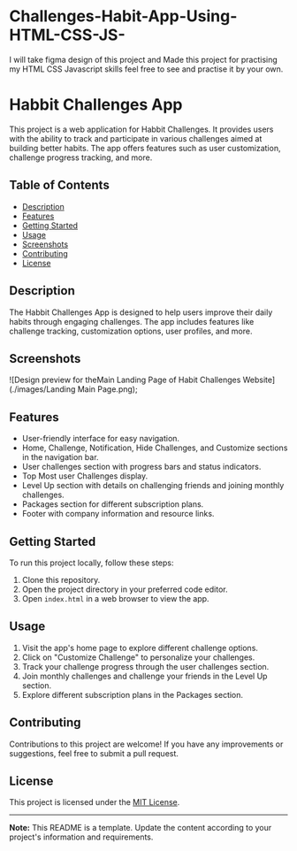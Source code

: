 # Challenges-Habit-App-Using-HTML-CSS-JS-
I will take figma design of this project and Made this project for practising my HTML CSS  Javascript skills feel free to see and practise it by your own.
# Habbit Challenges App

This project is a web application for Habbit Challenges. It provides users with the ability to track and participate in various challenges aimed at building better habits. The app offers features such as user customization, challenge progress tracking, and more.

## Table of Contents

- [Description](#description)
- [Features](#features)
- [Getting Started](#getting-started)
- [Usage](#usage)
- [Screenshots](#screenshots)
- [Contributing](#contributing)
- [License](#license)

## Description

The Habbit Challenges App is designed to help users improve their daily habits through engaging challenges. The app includes features like challenge tracking, customization options, user profiles, and more.

## Screenshots
![Design preview for theMain Landing Page of Habit Challenges Website](./images/Landing Main Page.png);

## Features

- User-friendly interface for easy navigation.
- Home, Challenge, Notification, Hide Challenges, and Customize sections in the navigation bar.
- User challenges section with progress bars and status indicators.
- Top Most user Challenges display.
- Level Up section with details on challenging friends and joining monthly challenges.
- Packages section for different subscription plans.
- Footer with company information and resource links.

## Getting Started

To run this project locally, follow these steps:

1. Clone this repository.
2. Open the project directory in your preferred code editor.
3. Open `index.html` in a web browser to view the app.

## Usage

1. Visit the app's home page to explore different challenge options.
2. Click on "Customize Challenge" to personalize your challenges.
3. Track your challenge progress through the user challenges section.
4. Join monthly challenges and challenge your friends in the Level Up section.
5. Explore different subscription plans in the Packages section.



## Contributing

Contributions to this project are welcome! If you have any improvements or suggestions, feel free to submit a pull request.

## License

This project is licensed under the [MIT License](LICENSE).

---

**Note:** This README is a template. Update the content according to your project's information and requirements.
